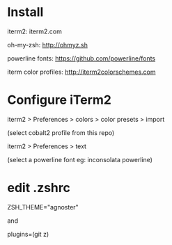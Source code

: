 # Install 

iterm2: iterm2.com

oh-my-zsh: http://ohmyz.sh

powerline fonts: https://github.com/powerline/fonts

iterm color profiles: http://iterm2colorschemes.com


# Configure iTerm2

iterm2 > Preferences > colors > color presets > import

(select cobalt2 profile from this repo)


iterm2 > Preferences > text

(select a powerline font eg: inconsolata powerline)


# edit .zshrc

ZSH_THEME="agnoster"

and

plugins=(git z)
